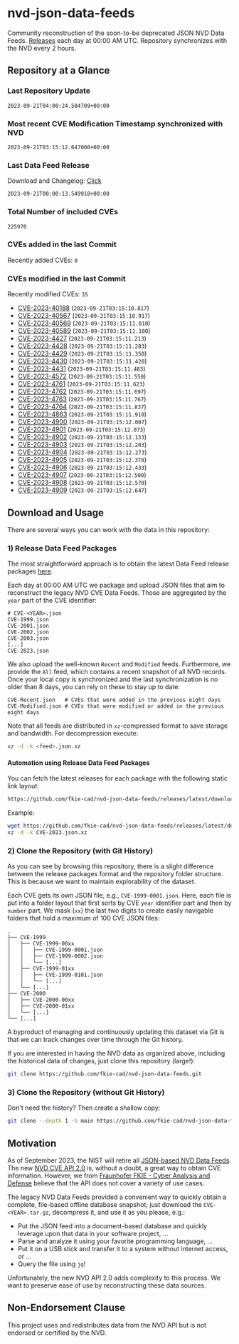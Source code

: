 # nvd-json-data-feeds

Community reconstruction of the soon-to-be deprecated JSON NVD Data Feeds. 
[Releases](https://github.com/fkie-cad/nvd-json-data-feeds/releases/latest) each day at 00:00 AM UTC.
Repository synchronizes with the NVD every 2 hours.

## Repository at a Glance

### Last Repository Update

```plain
2023-09-21T04:00:24.584709+00:00
```

### Most recent CVE Modification Timestamp synchronized with NVD

```plain
2023-09-21T03:15:12.647000+00:00
```

### Last Data Feed Release

Download and Changelog: [Click](https://github.com/fkie-cad/nvd-json-data-feeds/releases/latest)

```plain
2023-09-21T00:00:13.549918+00:00
```

### Total Number of included CVEs

```plain
225970
```

### CVEs added in the last Commit

Recently added CVEs: `0`



### CVEs modified in the last Commit

Recently modified CVEs: `35`

* [CVE-2023-40188](CVE-2023/CVE-2023-401xx/CVE-2023-40188.json) (`2023-09-21T03:15:10.817`)
* [CVE-2023-40567](CVE-2023/CVE-2023-405xx/CVE-2023-40567.json) (`2023-09-21T03:15:10.917`)
* [CVE-2023-40569](CVE-2023/CVE-2023-405xx/CVE-2023-40569.json) (`2023-09-21T03:15:11.010`)
* [CVE-2023-40589](CVE-2023/CVE-2023-405xx/CVE-2023-40589.json) (`2023-09-21T03:15:11.100`)
* [CVE-2023-4427](CVE-2023/CVE-2023-44xx/CVE-2023-4427.json) (`2023-09-21T03:15:11.213`)
* [CVE-2023-4428](CVE-2023/CVE-2023-44xx/CVE-2023-4428.json) (`2023-09-21T03:15:11.283`)
* [CVE-2023-4429](CVE-2023/CVE-2023-44xx/CVE-2023-4429.json) (`2023-09-21T03:15:11.350`)
* [CVE-2023-4430](CVE-2023/CVE-2023-44xx/CVE-2023-4430.json) (`2023-09-21T03:15:11.420`)
* [CVE-2023-4431](CVE-2023/CVE-2023-44xx/CVE-2023-4431.json) (`2023-09-21T03:15:11.483`)
* [CVE-2023-4572](CVE-2023/CVE-2023-45xx/CVE-2023-4572.json) (`2023-09-21T03:15:11.550`)
* [CVE-2023-4761](CVE-2023/CVE-2023-47xx/CVE-2023-4761.json) (`2023-09-21T03:15:11.623`)
* [CVE-2023-4762](CVE-2023/CVE-2023-47xx/CVE-2023-4762.json) (`2023-09-21T03:15:11.697`)
* [CVE-2023-4763](CVE-2023/CVE-2023-47xx/CVE-2023-4763.json) (`2023-09-21T03:15:11.767`)
* [CVE-2023-4764](CVE-2023/CVE-2023-47xx/CVE-2023-4764.json) (`2023-09-21T03:15:11.837`)
* [CVE-2023-4863](CVE-2023/CVE-2023-48xx/CVE-2023-4863.json) (`2023-09-21T03:15:11.910`)
* [CVE-2023-4900](CVE-2023/CVE-2023-49xx/CVE-2023-4900.json) (`2023-09-21T03:15:12.007`)
* [CVE-2023-4901](CVE-2023/CVE-2023-49xx/CVE-2023-4901.json) (`2023-09-21T03:15:12.073`)
* [CVE-2023-4902](CVE-2023/CVE-2023-49xx/CVE-2023-4902.json) (`2023-09-21T03:15:12.133`)
* [CVE-2023-4903](CVE-2023/CVE-2023-49xx/CVE-2023-4903.json) (`2023-09-21T03:15:12.203`)
* [CVE-2023-4904](CVE-2023/CVE-2023-49xx/CVE-2023-4904.json) (`2023-09-21T03:15:12.273`)
* [CVE-2023-4905](CVE-2023/CVE-2023-49xx/CVE-2023-4905.json) (`2023-09-21T03:15:12.370`)
* [CVE-2023-4906](CVE-2023/CVE-2023-49xx/CVE-2023-4906.json) (`2023-09-21T03:15:12.433`)
* [CVE-2023-4907](CVE-2023/CVE-2023-49xx/CVE-2023-4907.json) (`2023-09-21T03:15:12.500`)
* [CVE-2023-4908](CVE-2023/CVE-2023-49xx/CVE-2023-4908.json) (`2023-09-21T03:15:12.570`)
* [CVE-2023-4909](CVE-2023/CVE-2023-49xx/CVE-2023-4909.json) (`2023-09-21T03:15:12.647`)


## Download and Usage

There are several ways you can work with the data in this repository:

### 1) Release Data Feed Packages

The most straightforward approach is to obtain the latest Data Feed release packages [here](https://github.com/fkie-cad/nvd-json-data-feeds/releases/latest).

Each day at 00:00 AM UTC we package and upload JSON files that aim to reconstruct the legacy NVD CVE Data Feeds.
Those are aggregated by the `year` part of the CVE identifier:

```
# CVE-<YEAR>.json
CVE-1999.json
CVE-2001.json
CVE-2002.json
CVE-2003.json
[...]
CVE-2023.json
```

We also upload the well-known `Recent` and `Modified` feeds.
Furthermore, we provide the `All` feed, which contains a recent snapshot of all NVD records.
Once your local copy is synchronized and the last synchronization is no older than 8 days, you can rely on these to stay up to date:

```plain
CVE-Recent.json   # CVEs that were added in the previous eight days
CVE-Modified.json # CVEs that were modified or added in the previous eight days
```

Note that all feeds are distributed in `xz`-compressed format to save storage and bandwidth.
For decompression execute:

```sh
xz -d -k <feed>.json.xz
```


#### Automation using Release Data Feed Packages

You can fetch the latest releases for each package with the following static link layout:

```sh
https://github.com/fkie-cad/nvd-json-data-feeds/releases/latest/download/CVE-<YEAR>.json.xz
```

Example:

```sh
wget https://github.com/fkie-cad/nvd-json-data-feeds/releases/latest/download/CVE-2023.json.xz
xz -d -k CVE-2023.json.xz
```

### 2) Clone the Repository (with Git History)

As you can see by browsing this repository, there is a slight difference between the release packages format and the repository folder structure.
This is because we want to maintain explorability of the dataset.

Each CVE gets its own JSON file, e.g., `CVE-1999-0001.json`.
Here, each file is put into a folder layout that first sorts by CVE `year` identifier part and then by `number` part.
We mask (`xx`) the last two digits to create easily navigable folders that hold a maximum of 100 CVE JSON files:

```plain
.
├── CVE-1999
│   ├── CVE-1999-00xx
│   │   ├── CVE-1999-0001.json
│   │   ├── CVE-1999-0002.json
│   │   └── [...]
│   ├── CVE-1999-01xx
│   │   ├── CVE-1999-0101.json
│   │   └── [...]
│   └── [...]
├── CVE-2000
│   ├── CVE-2000-00xx
│   ├── CVE-2000-01xx
│   └── [...]
└── [...]
```

A byproduct of managing and continuously updating this dataset via Git is that we can track changes over time through the Git history.

If you are interested in having the NVD data as organized above, including the historical data of changes, just clone this repository (large!):

```sh
git clone https://github.com/fkie-cad/nvd-json-data-feeds.git
```

### 3) Clone the Repository (without Git History)

Don't need the history? Then create a shallow copy:

```sh
git clone --depth 1 -b main https://github.com/fkie-cad/nvd-json-data-feeds.git
```

## Motivation

As of September 2023, the NIST will retire all [JSON-based NVD Data Feeds](https://nvd.nist.gov/vuln/data-feeds#divRetirementBanner-1).
The new [NVD CVE API 2.0](https://nvd.nist.gov/developers/vulnerabilities) is, without a doubt, a great way to obtain CVE information.
However, we from [Fraunhofer FKIE - Cyber Analysis and Defense](https://www.fkie.fraunhofer.de/en/departments/cad.html) believe that the API does not cover a variety of use cases.

The legacy NVD Data Feeds provided a convenient way to quickly obtain a complete, file-based offline database snapshot; just download the `CVE-<YEAR>.tar.gz`, decompress it, and use it as you please, e.g.:

* Put the JSON feed into a document-based database and quickly leverage upon that data in your software project, ...
* Parse and analyze it using your favorite programming language, ...
* Put it on a USB stick and transfer it to a system without internet access, or ...
* Query the file using `jq`!

Unfortunately, the new NVD API 2.0 adds complexity to this process.
We want to preserve ease of use by reconstructing these data sources.

## Non-Endorsement Clause

This project uses and redistributes data from the NVD API but is not endorsed or certified by the NVD.